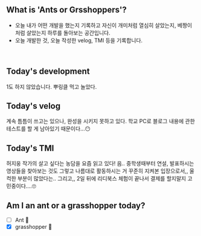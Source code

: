 ## What is 'Ants or Grsshoppers'?

- 오늘 내가 어떤 개발을 했는지 기록하고 자신이 개미처럼 열심히 살았는지, 베짱이처럼 살았는지 하루를 돌아보는 공간입니다.
- 오늘 개발한 것, 오늘 작성한 velog, TMI 등을 기록합니다.

<br>

## Today's development

1도 하지 않았습니다. 뿌링클 먹고 놀았다.

## Today's velog

계속 틈틈이 쓰고는 있으나, 완성을 시키지 못하고 있다. 학교 PC로 블로그 내용에 관한 테스트를 할 게 남아있기 때문이다...😶

## Today's TMI

허지웅 작가의 살고 싶다는 농담을 요즘 읽고 있다! 음.. 중학생때부터 연설, 발표하시는 영상들을 찾아보는 것도 그렇고 나름대로 활동하시는 거 꾸준히 지켜본 입장으로서,, 울컥한 부분이 많았다는.. 그리고,, 2일 뒤에 리디북스 체험이 끝나서 결제를 할지말지 고민중이다....🙄

## Am I an ant or a grasshopper today?

- [ ] Ant 🐜
- [x] grasshopper 🦗
